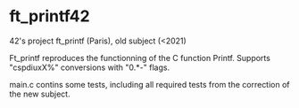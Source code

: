 # ft_printf42
42's project ft_printf (Paris), old subject (&lt;2021)

Ft_printf reproduces the functionning of the C function Printf. Supports "cspdiuxX%" conversions with "0.*-" flags.


main.c contins some tests, including all required tests from the correction of the new subject.
